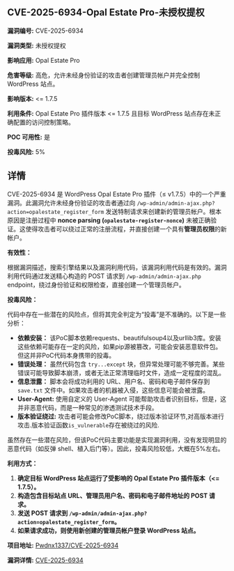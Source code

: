 ## CVE-2025-6934-Opal Estate Pro-未授权提权

**漏洞编号:** CVE-2025-6934

**漏洞类型:** 未授权提权

**影响应用:** Opal Estate Pro

**危害等级:** 高危，允许未经身份验证的攻击者创建管理员帐户并完全控制 WordPress 站点。

**影响版本:** <= 1.7.5

**利用条件:** Opal Estate Pro 插件版本 <= 1.7.5 且目标 WordPress 站点存在未正确配置的访问控制策略。

**POC 可用性:** 是

**投毒风险:** 5%

## 详情

CVE-2025-6934 是 WordPress Opal Estate Pro 插件（≤ v1.7.5）中的一个严重漏洞。此漏洞允许未经身份验证的攻击者通过向 `/wp-admin/admin-ajax.php?action=opalestate_register_form` 发送特制请求来创建新的管理员帐户。根本原因是注册过程中 **nonce parsing (`opalestate-register-nonce`)** 未被正确验证。这使得攻击者可以绕过正常的注册流程，并直接创建一个具有**管理员权限**的新帐户。

**有效性：**

根据漏洞描述，搜索引擎结果以及漏洞利用代码，该漏洞利用代码是有效的。漏洞利用代码通过发送精心构造的 POST 请求到 `/wp-admin/admin-ajax.php` endpoint，绕过身份验证和权限检查，直接创建一个管理员帐户。

**投毒风险：**

代码中存在一些潜在的风险点，但将其完全判定为“投毒”是不准确的。以下是一些分析：

*   **依赖安装：**  该PoC脚本依赖requests、beautifulsoup4以及urllib3库。安装这些依赖可能存在一定的风险，如果pip源被篡改，可能会安装恶意软件包。但这并非PoC代码本身携带的投毒。
*   **错误处理：**  虽然代码包含 `try...except` 块，但异常处理可能不够完善。某些错误可能导致脚本崩溃，或者无法正常清理临时文件，造成一定程度的混乱。
*   **信息泄露：**  脚本会将成功利用的 URL、用户名、密码和电子邮件保存到 `save.txt` 文件中。如果攻击者的机器被入侵，这些信息可能会被泄露。
*   **User-Agent:** 使用自定义的 User-Agent 可能帮助攻击者识别目标，但是，这并非恶意代码，而是一种常见的渗透测试技术手段。
*  **版本验证绕过:** 攻击者可能会修改PoC脚本，绕过版本验证环节,对高版本进行攻击.版本验证函数`is_vulnerable`存在被绕过的风险.

虽然存在一些潜在风险，但该PoC代码主要功能是实现漏洞利用，没有发现明显的恶意代码（如反弹 shell、植入后门等）。因此，投毒风险较低，大概在5%左右。

**利用方式：**

1.  **确定目标 WordPress 站点运行了受影响的 Opal Estate Pro 插件版本（<= 1.7.5）。**
2.  **构造包含目标站点 URL、管理员用户名、密码和电子邮件地址的 POST 请求。**
3.  **发送 POST 请求到 `/wp-admin/admin-ajax.php?action=opalestate_register_form`。**
4.  **如果请求成功，则使用新创建的管理员帐户登录 WordPress 站点。**

**项目地址:** [Pwdnx1337/CVE-2025-6934](https://github.com/Pwdnx1337/CVE-2025-6934)

**漏洞详情:** [CVE-2025-6934](https://nvd.nist.gov/vuln/detail/CVE-2025-6934)